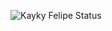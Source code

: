 
![Kayky Felipe Status](https://github-readme-stats.vercel.app/api?username=KaykyFelipe&show_icons=true&theme=radical)
